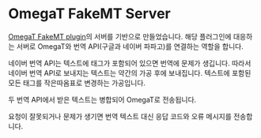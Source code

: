 # OmegaT FakeMT Server

[OmegaT FakeMT plugin](https://github.com/briacp/omegat-plugin-fake-mt)의 서버를 기반으로 만들었습니다. 해당 플러그인에 대응하는 서버로 OmegaT와 번역 API(구글과 네이버 파파고)를 연결하는 역할을 합니다.

네이버 번역 API는 텍스트에 태그가 포함되어 있으면 번역에 문제가 생깁니다. 따라서 네이버 번역 API로 보내지는 텍스트는 약간의 가공 후에 보내집니다. 텍스트에 포함된 모든 태그를 작은따옴표로 변경하는 가공입니다.

두 번역 API에서 받은 텍스트는 병합되어 OmegaT로 전송됩니다.

요청이 잘못되거나 문제가 생기면 번역 텍스트 대신 응답 코드와 오류 메시지를 전송합니다.